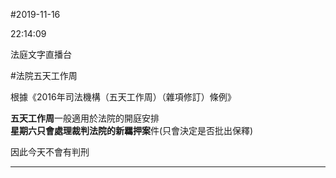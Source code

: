 #2019-11-16


22:14:09

法庭文字直播台

\#法院五天工作周  
  
根據《2016年司法機構（五天工作周）（雜項修訂）條例》  
  
**五天工作周**一般適用於法院的開庭安排  
**星期六只會處理裁判法院的新羈押案**件(只會決定是否批出保釋)  
  
因此今天不會有判刑

---
      
